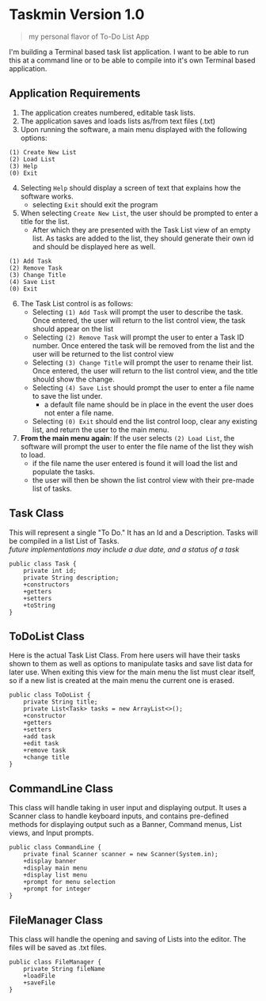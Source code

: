 # Taskmin Version 1.0
> my personal flavor of To-Do List App  

I'm building a Terminal based task list application. I want to be able to run this at a command line or to be able to compile into it's own Terminal based application.  

## Application Requirements
1. The application creates numbered, editable task lists.
2. The application saves and loads lists as/from text files (.txt)
3. Upon running the software, a main menu displayed with the following options:  
``` 
(1) Create New List
(2) Load List
(3) Help
(0) Exit 
``` 
4. Selecting `Help` should display a screen of text that explains how the software works.  
	+ selecting `Exit` should exit the program
5. When selecting `Create New List`, the user should be prompted to enter a title for the list.
	- After which they are presented with the Task List view of an empty list. As tasks are added to the list, they should generate their own id and should be displayed here as well.
```
(1) Add Task
(2) Remove Task
(3) Change Title
(4) Save List
(0) Exit
```

6. The Task List control is as follows:  
	- Selecting `(1) Add Task` will prompt the user to describe the task. Once entered, the user will return to the list control view, the task should appear on the list
	- Selecting `(2) Remove Task` will prompt the user to enter a Task ID number. Once entered the task will be removed from the list and the user will be returned to the list control view
	- Selecting `(3) Change Title` will prompt the user to rename their list. Once entered, the user will return to the list control view, and the title should show the change.
	- Selecting `(4) Save List` should prompt the user to enter a file name to save the list under.
		- a default file name should be in place in the event the user does not enter a file name.
	- Selecting `(0) Exit` should end the list control loop, clear any existing list, and return the user to the main menu.
7. **From the main menu again**: If the user selects `(2) Load List`, the software will prompt the user to enter the file name of the list they wish to load.
	- if the file name the user entered is found it will load the list and populate the tasks.
	- the user will then be shown the list control view with their pre-made list of tasks.
	
## Task Class  
This will represent a single "To Do." It has an Id and a Description. Tasks will be compiled in a list List of Tasks.  
*future implementations may include a due date, and a status of a task*
```
public class Task {
	private int id;
	private String description;
	+constructors 
	+getters
	+setters
	+toString
}
```

## ToDoList Class
Here is the actual Task List Class. From here users will have their tasks shown to them as well as options to manipulate tasks and save list data for later use. When exiting this view for the main menu the list must clear itself, so if a new list is created at the main menu the current one is erased.
```
public class ToDoList {
	private String title;
	private List<Task> tasks = new ArrayList<>();
	+constructor
	+getters
	+setters
	+add task
	+edit task
	+remove task
	+change title
}
```

## CommandLine Class
This class will handle taking in user input and displaying output. It uses a Scanner class to handle keyboard inputs, and contains pre-defined methods for displaying output such as a Banner, Command menus, List views, and Input prompts.
```
public class CommandLine {
	private final Scanner scanner = new Scanner(System.in);
	+display banner
	+display main menu
	+display list menu
	+prompt for menu selection
	+prompt for integer
}
```

## FileManager Class
This class will handle the opening and saving of Lists into the editor. The files will be saved as .txt files.
```
public class FileManager {
	private String fileName
	+loadFile
	+saveFile
}
``` 